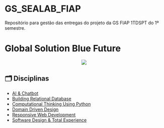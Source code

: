 # GS_SEALAB_FIAP
Repositório para gestão das entregas do projeto da GS FIAP 1TDSPT do 1º semestre.


# Global Solution Blue Future
<p align="center">  <img loading="lazy" src="http://img.shields.io/static/v1?label=STATUS&message=EM%20DESENVOLVIMENTO&color=GREEN&style=for-the-badge"/>  </p>


## 🗂️ Disciplinas
* [AI & Chatbot]()
* [Building Relational Database]()
* [Computational Thinking Using Python]()
* [Domain Driven Design]()
* [Responsive Web Development]()
* [Software Design & Total Experience]()

